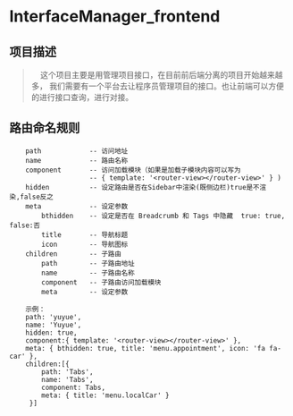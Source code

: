 # InterfaceManager_frontend

## 项目描述
>&nbsp;&nbsp;&nbsp;&nbsp;这个项目主要是用管理项目接口，在目前前后端分离的项目开始越来越多， 我们需要有一个平台去让程序员管理项目的接口。也让前端可以方便的进行接口查询，进行对接。


## 路由命名规则

``` 
    path            -- 访问地址
    name            -- 路由名称
    component       -- 访问加载模块（如果是加载子模块内容可以写为 
                    -- { template: '<router-view></router-view>' } )
    hidden          -- 设定路由是否在Sidebar中渲染(既侧边栏)true是不渲染,false反之
    meta            -- 设定参数
        bthidden    -- 设定是否在 Breadcrumb 和 Tags 中隐藏  true: true, false:否
    	title       -- 导航标题
        icon        -- 导航图标
    children        -- 子路由
    	path        -- 子路由地址
        name        -- 子路由名称
        component   -- 子路由访问加载模块
        meta        -- 设定参数
    
    示例：
    path: 'yuyue',
    name: 'Yuyue',
    hidden: true,
    component:{ template: '<router-view></router-view>' },
    meta: { bthidden: true, title: 'menu.appointment', icon: 'fa fa-car' },
    children:[{
    	path: 'Tabs',
        name: 'Tabs',
        component: Tabs,
        meta: { title: 'menu.localCar' }
     }]
```

